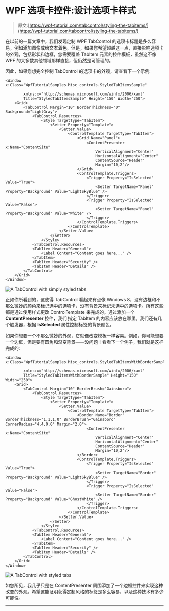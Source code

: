 # WPF 选项卡控件:设计选项卡样式

> 原文:[https://wpf-tutorial.com/tabcontrol/styling-the-tabitems/](https://wpf-tutorial.com/tabcontrol/styling-the-tabitems/)

在以前的一篇文章中，我们发现定制 WPF TabControl 的选项卡标题是多么容易，例如添加图像或给文本着色。但是，如果您希望超越这一点，直接影响选项卡的外观，包括形状和边框，您需要覆盖 TabItem 元素的控件模板，虽然这不像 WPF 的大多数其他领域那样直接，但仍然是可管理的。

因此，如果您想完全控制 TabControl 的选项卡的外观，请查看下一个示例:

```
<Window x:Class="WpfTutorialSamples.Misc_controls.StyledTabItemsSample"

        xmlns:x="http://schemas.microsoft.com/winfx/2006/xaml"
        Title="StyledTabItemsSample" Height="150" Width="250">
    <Grid>
        <TabControl Margin="10" BorderThickness="0" Background="LightGray">
            <TabControl.Resources>
                <Style TargetType="TabItem">
                    <Setter Property="Template">
                        <Setter.Value>
                            <ControlTemplate TargetType="TabItem">
                                <Grid Name="Panel">
                                    <ContentPresenter x:Name="ContentSite"
                                        VerticalAlignment="Center"
                                        HorizontalAlignment="Center"
                                        ContentSource="Header"
                                        Margin="10,2"/>
                                </Grid>
                                <ControlTemplate.Triggers>
                                    <Trigger Property="IsSelected" Value="True">
                                        <Setter TargetName="Panel" Property="Background" Value="LightSkyBlue" />
                                    </Trigger>
                                    <Trigger Property="IsSelected" Value="False">
                                        <Setter TargetName="Panel" Property="Background" Value="White" />
                                    </Trigger>
                                </ControlTemplate.Triggers>
                            </ControlTemplate>
                        </Setter.Value>
                    </Setter>
                </Style>
            </TabControl.Resources>
            <TabItem Header="General">
                <Label Content="Content goes here..." />
            </TabItem>
            <TabItem Header="Security" />
            <TabItem Header="Details" />
        </TabControl>
    </Grid>
</Window>
```

![](../Images/d48da1ede85c82edeae6bfc6d1d11163.png "A TabControl with simply styled tabs")

正如你所看到的，这使得 TabControl 看起来有点像 Windows 8，没有边框和不那么微妙的颜色来标记选中的选项卡，没有背景来标记未选中的选项卡。所有这些都是通过使用样式更改 ControlTemplate 来完成的。通过添加一个 **ContentPresenter** 控件，我们 指定 TabItem 的内容应该放在哪里。我们还有几个触发器，根据 **IsSelected** 属性控制标签的背景颜色。

如果你想要一个不那么微妙的外观，它就像改变模板一样容易。例如，你可能想要一个边框，但是要有圆角和渐变背景——没问题！看看下一个例子，我们就是这样完成的:

<input type="hidden" name="IL_IN_ARTICLE">

```
<Window x:Class="WpfTutorialSamples.Misc_controls.StyledTabItemsWithBorderSample"

        xmlns:x="http://schemas.microsoft.com/winfx/2006/xaml"
        Title="StyledTabItemsWithBorderSample" Height="150" Width="250">
    <Grid>
        <TabControl Margin="10" BorderBrush="Gainsboro">
            <TabControl.Resources>
                <Style TargetType="TabItem">
                    <Setter Property="Template">
                        <Setter.Value>
                            <ControlTemplate TargetType="TabItem">
                                <Border Name="Border" BorderThickness="1,1,1,0" BorderBrush="Gainsboro" CornerRadius="4,4,0,0" Margin="2,0">
                                    <ContentPresenter x:Name="ContentSite"
                                        VerticalAlignment="Center"
                                        HorizontalAlignment="Center"
                                        ContentSource="Header"
                                        Margin="10,2"/>
                                </Border>
                                <ControlTemplate.Triggers>
                                    <Trigger Property="IsSelected" Value="True">
                                        <Setter TargetName="Border" Property="Background" Value="LightSkyBlue" />
                                    </Trigger>
                                    <Trigger Property="IsSelected" Value="False">
                                        <Setter TargetName="Border" Property="Background" Value="GhostWhite" />
                                    </Trigger>
                                </ControlTemplate.Triggers>
                            </ControlTemplate>
                        </Setter.Value>
                    </Setter>
                </Style>
            </TabControl.Resources>
            <TabItem Header="General">
                <Label Content="Content goes here..." />
            </TabItem>
            <TabItem Header="Security" />
            <TabItem Header="Details" />
        </TabControl>
    </Grid>
</Window>
```

![](../Images/c11a6b288a6a0c95676ebe404f25e088.png "A TabControl with styled tabs")

如您所见，我几乎只是在 ContentPresenter 周围添加了一个边框控件来实现这种改变的外观。希望这能证明获得定制风格的标签是多么容易，以及这种技术有多少可能性。

* * *